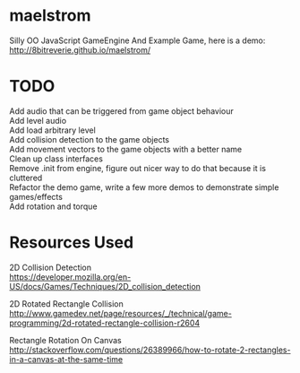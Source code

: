 maelstrom
=========

Silly OO JavaScript GameEngine And Example Game, here is a demo:   
http://8bitreverie.github.io/maelstrom/

TODO
=========
Add audio that can be triggered from game object behaviour    
Add level audio      
Add load arbitrary level    
Add collision detection to the game objects    
Add movement vectors to the game objects with a better name  
Clean up class interfaces  
Remove .init from engine, figure out nicer way to do that because it is cluttered  
Refactor the demo game, write a few more demos to demonstrate simple games/effects     
Add rotation and torque

Resources Used
=========
2D Collision Detection     
https://developer.mozilla.org/en-US/docs/Games/Techniques/2D_collision_detection    

2D Rotated Rectangle Collision     
http://www.gamedev.net/page/resources/_/technical/game-programming/2d-rotated-rectangle-collision-r2604    

Rectangle Rotation On Canvas    
http://stackoverflow.com/questions/26389966/how-to-rotate-2-rectangles-in-a-canvas-at-the-same-time      
